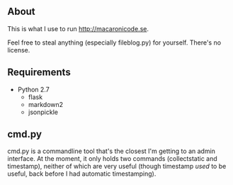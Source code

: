 About
-----
This is what I use to run <http://macaronicode.se>.

Feel free to steal anything (especially fileblog.py) for yourself. There's no license.

Requirements
------------
* Python 2.7
	* flask
	* markdown2
	* jsonpickle

cmd.py
------
cmd.py is a commandline tool that's the closest I'm getting to an admin interface. At the moment, it only holds two commands (collectstatic and timestamp), neither of which are very useful (though timestamp *used* to be useful, back before I had automatic timestamping).

